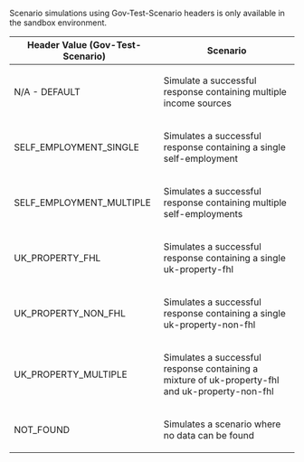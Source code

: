 <p>Scenario simulations using Gov-Test-Scenario headers is only available in the sandbox environment.</p>
<table>
    <thead>
        <tr>
            <th>Header Value (Gov-Test-Scenario)</th>
            <th>Scenario</th>
        </tr>
    </thead>
    <tbody>
        <tr>
            <td><p>N/A - DEFAULT</p></td>
            <td><p>Simulate a successful response containing multiple income sources</p></td>
        </tr>
        <tr>
            <td><p>SELF_EMPLOYMENT_SINGLE</p></td>
            <td><p>Simulates a successful response containing a single self-employment</p></td>
        </tr>
        <tr>
            <td><p>SELF_EMPLOYMENT_MULTIPLE</p></td>
            <td><p>Simulates a successful response containing multiple self-employments</p></td>
        </tr>
        <tr>
            <td><p>UK_PROPERTY_FHL</p></td>
            <td><p>Simulates a successful response containing a single uk-property-fhl</p></td>
        </tr>
        <tr>
            <td><p>UK_PROPERTY_NON_FHL</p></td>
            <td><p>Simulates a successful response containing a single uk-property-non-fhl</p></td>
        </tr>
        <tr>
            <td><p>UK_PROPERTY_MULTIPLE</p></td>
            <td><p>Simulates a successful response containing a mixture of uk-property-fhl and uk-property-non-fhl</p></td>
        </tr>
        <tr>
            <td><p>NOT_FOUND</p></td>
            <td><p>Simulates a scenario where no data can be found</p></td>
        </tr>
    </tbody>
</table>
